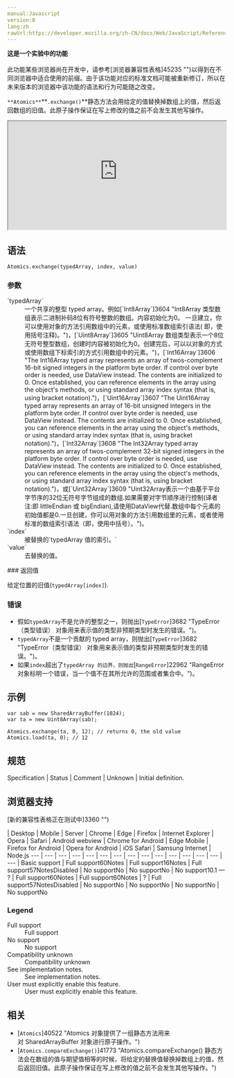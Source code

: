 ```yaml
---
manual:Javascript
version:0
lang:zh
rawUrl:https://developer.mozilla.org/zh-CN/docs/Web/JavaScript/Reference/Global_Objects/Atomics/exchange#Browser_compatibility
---
```






**这是一个实验中的功能**<br></br>此功能某些浏览器尚在开发中，请参考[浏览器兼容性表格]45235 "")以得到在不同浏览器中适合使用的前缀。由于该功能对应的标准文档可能被重新修订，所以在未来版本的浏览器中该功能的语法和行为可能随之改变。





`**Atomics**`**`.exchange()`**静态方法会用给定的值替换掉数组上的值，然后返回数组的旧值。此原子操作保证在写上修改的值之前不会发生其他写操作。

<iframe src='https://interactive-examples.mdn.mozilla.net/pages/js/atomics-exchange.html' width='100%' height='250'></iframe>

## 语法<a name="语法"></a>

```
Atomics.exchange(typedArray, index, value)

```

### 参数<a name="参数"></a>
<dl><dt id=''>`typedArray`</dt><dd>一个共享的整型 typed array。例如[`Int8Array`]3604 "Int8Array 类型数组表示二进制补码8位有符号整数的数组。内容初始化为0。 一旦建立，你可以使用对象的方法引用数组中的元素，或使用标准数组索引语法( 即，使用括号注释)。")，[`Uint8Array`]3605 "Uint8Array 数组类型表示一个8位无符号整型数组，创建时内容被初始化为0。创建完后，可以以对象的方式或使用数组下标索引的方式引用数组中的元素。")，[`Int16Array`]3606 "The Int16Array typed array represents an array of twos-complement 16-bit signed integers in the platform byte order. If control over byte order is needed, use DataView instead. The contents are initialized to 0. Once established, you can reference elements in the array using the object's methods, or using standard array index syntax (that is, using bracket notation).")，[`Uint16Array`]3607 "The Uint16Array typed array represents an array of 16-bit unsigned integers in the platform byte order. If control over byte order is needed, use DataView instead. The contents are initialized to 0. Once established, you can reference elements in the array using the object's methods, or using standard array index syntax (that is, using bracket notation).")，[`Int32Array`]3608 "The Int32Array typed array represents an array of twos-complement 32-bit signed integers in the platform byte order. If control over byte order is needed, use DataView instead. The contents are initialized to 0. Once established, you can reference elements in the array using the object's methods, or using standard array index syntax (that is, using bracket notation).")，或[`Uint32Array`]3609 "Uint32Array表示一个由基于平台字节序的32位无符号字节组成的数组.如果需要对字节顺序进行控制(译者注:即 littleEndian 或 bigEndian),请使用DataView代替.数组中每个元素的初始值都是0.一旦创建，你可以用对象的方法引用数组里的元素，或者使用标准的数组索引语法（即，使用中括号）。")。</dd><dt id=''>`index`</dt><dd>被替换的`typedArray 值的索引。`</dd><dt id=''>`value`</dt><dd>去替换的值。</dd></dl>
### 返回值<a name="返回值"></a>


给定位置的旧值(`typedArray[index]`).


### 错误<a name="错误"></a>

* 假如`typedArray`不是允许的整型之一，则抛出[`TypeError`]3682 "TypeError（类型错误） 对象用来表示值的类型非预期类型时发生的错误。")。
* `typedArray`不是一个贡献的 typed array，则抛出[`TypeError`]3682 "TypeError（类型错误） 对象用来表示值的类型非预期类型时发生的错误。")。
* 如果`index`超出了`typedArray 的边界，则抛出`[`RangeError`]22962 "RangeError对象标明一个错误，当一个值不在其所允许的范围或者集合中。")。

## 示例<a name="示例"></a>

```
var sab = new SharedArrayBuffer(1024);
var ta = new Uint8Array(sab);

Atomics.exchange(ta, 0, 12); // returns 0, the old value
Atomics.load(ta, 0); // 12
```

## 规范<a name="规范"></a>

Specification | Status | Comment 
 | Unknown | Initial definition. 


## 浏览器支持<a name="浏览器支持"></a>
[新的兼容性表格正在测试中<i></i>]3360 "")

 | <abbr>Desktop<i></i></abbr> | <abbr>Mobile<i></i></abbr> | <abbr>Server<i></i></abbr> 
 | <abbr>Chrome<i></i></abbr> | <abbr>Edge<i></i></abbr> | <abbr>Firefox<i></i></abbr> | <abbr>Internet Explorer<i></i></abbr> | <abbr>Opera<i></i></abbr> | <abbr>Safari<i></i></abbr> | <abbr>Android webview<i></i></abbr> | <abbr>Chrome for Android<i></i></abbr> | <abbr>Edge Mobile<i></i></abbr> | <abbr>Firefox for Android<i></i></abbr> | <abbr>Opera for Android<i></i></abbr> | <abbr>iOS Safari<i></i></abbr> | <abbr>Samsung Internet<i></i></abbr> | <abbr>Node.js<i></i></abbr> 
 ---  |  ---  |  ---  |  ---  |  ---  |  ---  |  ---  |  ---  |  ---  |  ---  |  ---  |  ---  |  ---  |  ---  |  ---  | 
Basic support | <abbr>Full support</abbr>60<abbr>Notes<i></i></abbr> | <abbr>Full support</abbr>16<abbr>Notes<i></i></abbr> | <abbr>Full support</abbr>57<abbr>Notes<i></i></abbr><abbr>Disabled<i></i></abbr> | <abbr>No support</abbr>No | <abbr>No support</abbr>No | <abbr>No support</abbr>10.1 — ? | <abbr>Full support</abbr>60<abbr>Notes<i></i></abbr> | <abbr>Full support</abbr>60<abbr>Notes<i></i></abbr> | <abbr>?</abbr> | <abbr>Full support</abbr>57<abbr>Notes<i></i></abbr><abbr>Disabled<i></i></abbr> | <abbr>No support</abbr>No | <abbr>No support</abbr>No | <abbr>No support</abbr>No | <abbr>No support</abbr>No 


### Legend<a name="Legend"></a>
<dl><dt id=''><abbr>Full support</abbr></dt><dd>Full support</dd><dt id=''><abbr>No support</abbr></dt><dd>No support</dd><dt id=''><abbr>Compatibility unknown</abbr></dt><dd>Compatibility unknown</dd><dt id=''><abbr>See implementation notes.<i></i></abbr></dt><dd>See implementation notes.</dd><dt id=''><abbr>User must explicitly enable this feature.<i></i></abbr></dt><dd>User must explicitly enable this feature.</dd></dl>

## 相关<a name="相关"></a>

* [`Atomics`]40522 "Atomics 对象提供了一组静态方法用来对 SharedArrayBuffer 对象进行原子操作。")
* [`Atomics.compareExchange()`]41773 "Atomics.compareExchange() 静态方法会在数组的值与期望值相等的时候，将给定的替换值替换掉数组上的值，然后返回旧值。此原子操作保证在写上修改的值之前不会发生其他写操作。")



